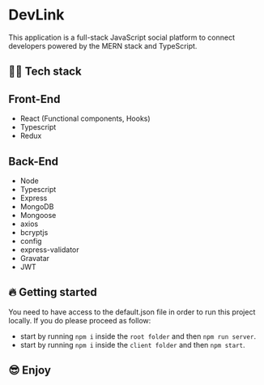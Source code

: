 # DevLink

This application is a full-stack JavaScript social platform to connect developers powered by the MERN stack and TypeScript.

## 👨‍💻 Tech stack

## Front-End

- React (Functional components, Hooks)
- Typescript
- Redux

## Back-End

- Node
- Typescript
- Express
- MongoDB
- Mongoose
- axios
- bcryptjs
- config
- express-validator
- Gravatar
- JWT

## 🔥 Getting started

You need to have access to the default.json file in order to run this project locally. If you do please proceed as follow:

- start by running `npm i` inside the `root folder` and then `npm run server`.
- start by running `npm i` inside the `client folder` and then `npm start`.

## 😎 Enjoy
